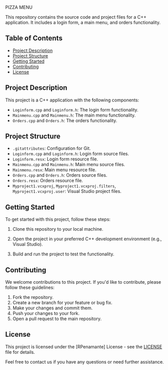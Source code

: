PIZZA MENU

This repository contains the source code and project files for a C++ application. It includes a login form, a main menu, and orders functionality.

## Table of Contents
- [Project Description](#project-description)
- [Project Structure](#project-structure)
- [Getting Started](#getting-started)
- [Contributing](#contributing)
- [License](#license)

## Project Description

This project is a C++ application with the following components:
- `Loginform.cpp` and `Loginform.h`: The login form functionality.
- `Mainmenu.cpp` and `Mainmenu.h`: The main menu functionality.
- `Orders.cpp` and `Orders.h`: The orders functionality.

## Project Structure

- `.gitattributes`: Configuration for Git.
- `Loginform.cpp` and `Loginform.h`: Login form source files.
- `Loginform.resx`: Login form resource file.
- `Mainmenu.cpp` and `Mainmenu.h`: Main menu source files.
- `Mainmenu.resx`: Main menu resource file.
- `Orders.cpp` and `Orders.h`: Orders source files.
- `Orders.resx`: Orders resource file.
- `Myproject1.vcxproj`, `Myproject1.vcxproj.filters`, `Myproject1.vcxproj.user`: Visual Studio project files.

## Getting Started

To get started with this project, follow these steps:

1. Clone this repository to your local machine.

2. Open the project in your preferred C++ development environment (e.g., Visual Studio).

3. Build and run the project to test the functionality.

## Contributing

We welcome contributions to this project. If you'd like to contribute, please follow these guidelines:

1. Fork the repository.
2. Create a new branch for your feature or bug fix.
3. Make your changes and commit them.
4.  Push your changes to your fork.
5. Open a pull request to the main repository.

## License

This project is licensed under the [RPenamante] License - see the [LICENSE](LICENSE) file for details.

Feel free to contact us if you have any questions or need further assistance.
